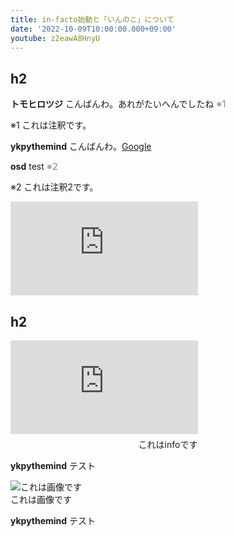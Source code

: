 ```yaml
---
title: in-facto始動と「いんのこ」について
date: '2022-10-09T10:00:00.000+09:00'
youtube: z2eawA8HnyU
---
```

## h2
<p class='postBodyComment'>
<span class='postBodyCommentPerson'><strong>トモヒロツジ</strong></span> <span class='postBodyCommentBody'>
こんばんわ。あれがたいへんでしたね <span style="color: gray; font-size: 0.9rem; ">※1</span>
</span></p>

<div class="postAnnotation">
<p><span style="">※1</span> これは注釈です。</p>
</div>
<p class='postBodyComment'>
<span class='postBodyCommentPerson'><strong>ykpythemind</strong></span> <span class='postBodyCommentBody'>
こんばんわ。<a href="https://www.google.com" target="_blank" rel="nofollow">Google</a>
</span></p>

<p class='postBodyComment'>
<span class='postBodyCommentPerson'><strong>osd</strong></span> <span class='postBodyCommentBody'>
test <span style="color: gray; font-size: 0.9rem; ">※2</span>
</span></p>

<div class="postAnnotation">
<p><span style="">※2</span> これは注釈2です。</p>
</div>
<div class="postAroundIframe"><div class="postIframeOuter">
<iframe src="https://www.youtube.com/embed/z2eawA8HnyU" frameborder="0" allow="accelerometer; autoplay; clipboard-write; encrypted-media; gyroscope; picture-in-picture" allowfullscreen></iframe>
</div>
</div>

## h2
<div class="postAroundIframe"><div class="postIframeOuter">
<iframe src="https://www.youtube.com/embed/z2eawA8HnyU" frameborder="0" allow="accelerometer; autoplay; clipboard-write; encrypted-media; gyroscope; picture-in-picture" allowfullscreen></iframe>
</div>
<div style="margin-top: 0.4rem; text-align: center;"><div class="postInfo">これはinfoです</div></div>
</div>

<p class='postBodyComment'>
<span class='postBodyCommentPerson'><strong>ykpythemind</strong></span> <span class='postBodyCommentBody'>
テスト
</span></p>

<div class="postSubContentOuter">

<img src="/post_assets/a/test.png" alt="これは画像です" />
<div class="postSubContentCaption">これは画像です</div>
</div>

<p class='postBodyComment'>
<span class='postBodyCommentPerson'><strong>ykpythemind</strong></span> <span class='postBodyCommentBody'>
テスト
</span></p>
